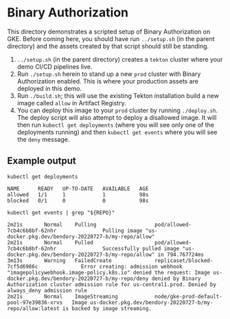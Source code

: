# Binary Authorization
This directory demonstrates a scripted setup of Binary Authorization on GKE.
Before coming here, you should have run `../setup.sh` (in the parent directory)
and the assets created by that script should still be standing.

1. `../setup.sh` (in the parent directory) creates a `tekton` cluster where
   your demo CI/CD pipelines live.
2. Run `./setup.sh` herein to stand up a new `prod` cluster with Binary
   Authorization enabled. This is where your production assets are 
   deployed in this demo.
3. Run `./build.sh`; this will use the existing Tekton installation build a new
   image called `allow` in Artifact Registry.
4. You can deploy this image to your `prod` cluster by running `./deploy.sh`.
   The deploy script will also attempt to deploy a disallowed image. It will
   then run `kubectl get deployments` (where you will see only one of the
   deployments running) and then `kubectl get events` where you will see the
   `deny` message.

## Example output

`kubectl get deployments`

	NAME      READY   UP-TO-DATE   AVAILABLE   AGE
	allowed   1/1     1            1           98s
	blocked   0/1     0            0           98s


`kubectl get events | grep "${REPO}"`

	2m21s       Normal    Pulling                   pod/allowed-7cb4c6b8bf-62nhr               Pulling image "us-docker.pkg.dev/bendory-20220727-b/my-repo/allow"
	2m21s       Normal    Pulled                    pod/allowed-7cb4c6b8bf-62nhr               Successfully pulled image "us-docker.pkg.dev/bendory-20220727-b/my-repo/allow" in 794.767724ms
	3m13s       Warning   FailedCreate              replicaset/blocked-7cf5d6986c              Error creating: admission webhook "imagepolicywebhook.image-policy.k8s.io" denied the request: Image us-docker.pkg.dev/bendory-20220727-b/my-repo/deny denied by Binary Authorization cluster admission rule for us-central1.prod. Denied by always_deny admission rule
	2m21s       Normal    ImageStreaming            node/gke-prod-default-pool-97e39836-xrvs   Image us-docker.pkg.dev/bendory-20220727-b/my-repo/allow:latest is backed by image streaming.
